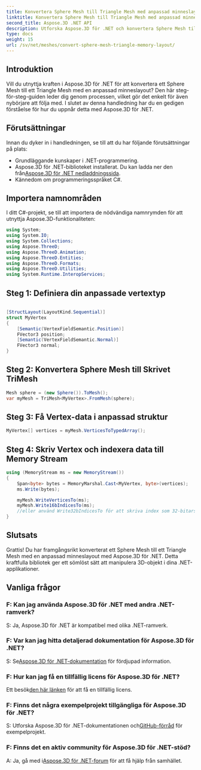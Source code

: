 ```yaml
---
title: Konvertera Sphere Mesh till Triangle Mesh med anpassad minneslayout
linktitle: Konvertera Sphere Mesh till Triangle Mesh med anpassad minneslayout
second_title: Aspose.3D .NET API
description: Utforska Aspose.3D för .NET och konvertera Sphere Mesh till Triangle Mesh utan ansträngning med anpassad minneslayout. Följ vår steg-för-steg-guide för sömlös integration.
type: docs
weight: 15
url: /sv/net/meshes/convert-sphere-mesh-triangle-memory-layout/
---
```

## Introduktion
Vill du utnyttja kraften i Aspose.3D för .NET för att konvertera ett Sphere Mesh till ett Triangle Mesh med en anpassad minneslayout? Den här steg-för-steg-guiden leder dig genom processen, vilket gör det enkelt för även nybörjare att följa med. I slutet av denna handledning har du en gedigen förståelse för hur du uppnår detta med Aspose.3D för .NET.
## Förutsättningar
Innan du dyker in i handledningen, se till att du har följande förutsättningar på plats:
- Grundläggande kunskaper i .NET-programmering.
-  Aspose.3D för .NET-biblioteket installerat. Du kan ladda ner den från[Aspose.3D för .NET nedladdningssida](https://releases.aspose.com/3d/net/).
- Kännedom om programmeringsspråket C#.
## Importera namnområden
I ditt C#-projekt, se till att importera de nödvändiga namnrymden för att utnyttja Aspose.3D-funktionaliteten:
```csharp
using System;
using System.IO;
using System.Collections;
using Aspose.ThreeD;
using Aspose.ThreeD.Animation;
using Aspose.ThreeD.Entities;
using Aspose.ThreeD.Formats;
using Aspose.ThreeD.Utilities;
using System.Runtime.InteropServices;
```
## Steg 1: Definiera din anpassade vertextyp
```csharp

[StructLayout(LayoutKind.Sequential)]
struct MyVertex
{
    [Semantic(VertexFieldSemantic.Position)]
    FVector3 position;
    [Semantic(VertexFieldSemantic.Normal)]
    FVector3 normal;
}
```

## Steg 2: Konvertera Sphere Mesh till Skrivet TriMesh
```csharp
Mesh sphere = (new Sphere()).ToMesh();
var myMesh = TriMesh<MyVertex>.FromMesh(sphere);
```
## Steg 3: Få Vertex-data i anpassad struktur
```csharp
MyVertex[] vertices = myMesh.VerticesToTypedArray();
```
## Steg 4: Skriv Vertex och indexera data till Memory Stream
```csharp
using (MemoryStream ms = new MemoryStream())
{
    Span<byte> bytes = MemoryMarshal.Cast<MyVertex, byte>(vertices);
    ms.Write(bytes);

    myMesh.WriteVerticesTo(ms);
    myMesh.Write16bIndicesTo(ms);
    //eller använd Write32bIndicesTo för att skriva index som 32-bitars heltal.
}
```
## Slutsats
Grattis! Du har framgångsrikt konverterat ett Sphere Mesh till ett Triangle Mesh med en anpassad minneslayout med Aspose.3D för .NET. Detta kraftfulla bibliotek ger ett sömlöst sätt att manipulera 3D-objekt i dina .NET-applikationer.
## Vanliga frågor
### F: Kan jag använda Aspose.3D för .NET med andra .NET-ramverk?
S: Ja, Aspose.3D för .NET är kompatibel med olika .NET-ramverk.
### F: Var kan jag hitta detaljerad dokumentation för Aspose.3D för .NET?
 S: Se[Aspose.3D för .NET-dokumentation](https://reference.aspose.com/3d/net/) för fördjupad information.
### F: Hur kan jag få en tillfällig licens för Aspose.3D för .NET?
 Ett besök[den här länken](https://purchase.aspose.com/temporary-license/) för att få en tillfällig licens.
### F: Finns det några exempelprojekt tillgängliga för Aspose.3D för .NET?
 S: Utforska Aspose.3D för .NET-dokumentationen och[GitHub-förråd](https://github.com/aspose-3d/Aspose.3D-for-.NET) för exempelprojekt.
### F: Finns det en aktiv community för Aspose.3D för .NET-stöd?
 A: Ja, gå med i[Aspose.3D för .NET-forum](https://forum.aspose.com/c/3d/18) för att få hjälp från samhället.